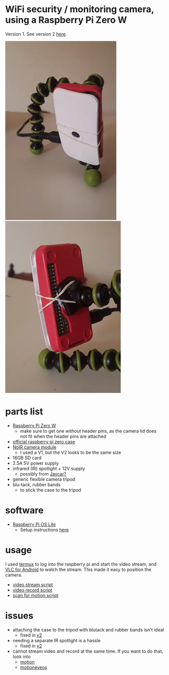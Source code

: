 # WiFi security / monitoring camera, using a Raspberry Pi Zero W

Version 1. See version 2 [here](https://github.com/uozuAho/pi_cam_v2).

![](./img/camera_front.webp)
![](./img/camera_back.webp)

# parts list
- [Raspberry Pi Zero W](https://www.raspberrypi.org/pi-zero-w/)
  - make sure to get one _without_ header pins, as the camera lid does not fit
    when the header pins are attached
- [official raspberry pi zero case](https://www.raspberrypi.org/products/raspberry-pi-zero-case/)
- [NoIR camera module](https://www.raspberrypi.org/products/pi-noir-camera-v2/)
  - I used a V1, but the V2 looks to be the same size
- 16GB SD card
- 2.5A 5V power supply
- infrared (IR) spotlight + 12V supply
  - possibly from [Jaycar?](https://www.jaycar.com.au/infrared-security-spotlight/p/QC3652)
- generic flexible camera tripod
- blu-tack, rubber bands
  - to stick the case to the tripod

# software
- [Raspberry Pi OS Lite](https://www.raspberrypi.org/software/operating-systems/)
  - Setup instructions [here](https://github.com/uozuAho/pi_stuff/blob/main/setup.md)

# usage
I used [termux](https://termux.com/) to log into the raspberry pi and start the
video stream, and [VLC for Android](https://www.videolan.org/vlc/download-android.html)
to watch the stream. This made it easy to position the camera.

- [video stream script](https://github.com/uozuAho/pi_stuff/blob/main/video_stream.sh)
- [video record script](https://github.com/uozuAho/pi_stuff/blob/main/video_record_loop.sh)
- [scan for motion script](https://github.com/uozuAho/pi_stuff/blob/main/video_scan.sh)

# issues
- attaching the case to the tripod with blutack and rubber bands isn't ideal
  - fixed in [v2](https://github.com/uozuAho/pi_cam_v2)
- needing a separate IR spotlight is a hassle
  - fixed in [v2](https://github.com/uozuAho/pi_cam_v2)
- cannot stream video and record at the same time. If you want to do that, look
  into
  - [motion](https://motion-project.github.io/index.html)
  - [motioneyeos](https://github.com/ccrisan/motioneyeos)
